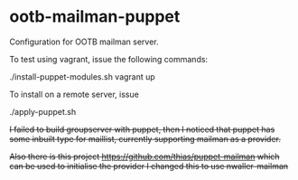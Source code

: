 ootb-mailman-puppet
===================

Configuration for OOTB mailman server.

To test using vagrant, issue the following commands:

  ./install-puppet-modules.sh
  vagrant up

To install on a remote server, issue

  ./apply-puppet.sh





<s>I failed to build groupserver with puppet, then I noticed that puppet has some inbuilt 
type for maillist, currently supporting mailman as a provider.

<s>Also there is this project https://github.com/thias/puppet-mailman which can be used to initialise the provider</s> I changed this to use nwaller-mailman
